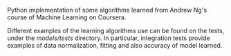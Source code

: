 Python implementation of some algorithms learned from Andrew Ng's course of Machine Learning on Coursera.

Different examples of the learning algorithms use can be found on the tests, under the *models/tests* directory. In particular, integration tests provide examples of data normalization, fitting and also accuracy of model learned.

